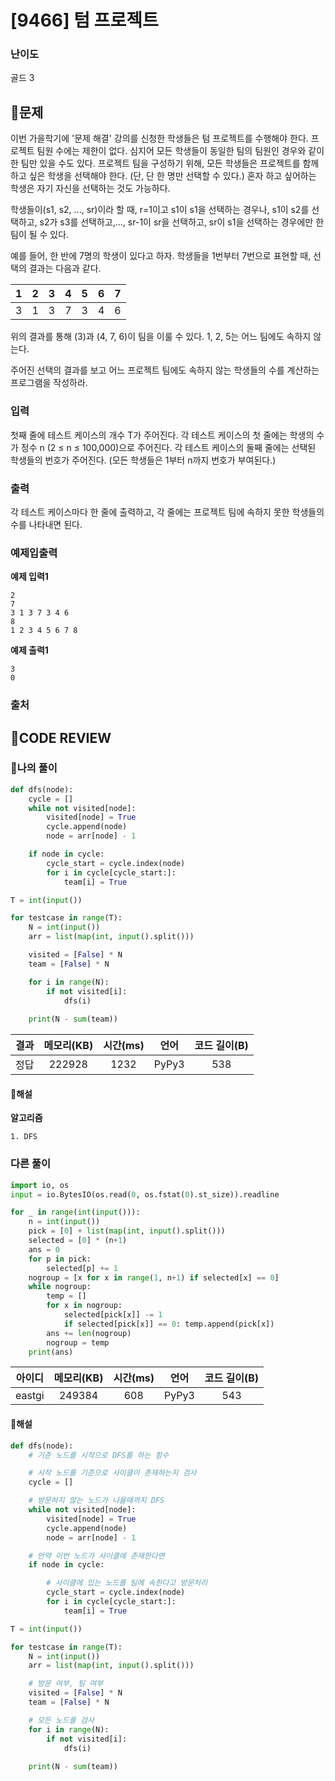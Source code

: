 # [9466] 텀 프로젝트

### **난이도**
골드 3
## **📝문제**
이번 가을학기에 '문제 해결' 강의를 신청한 학생들은 텀 프로젝트를 수행해야 한다. 프로젝트 팀원 수에는 제한이 없다. 심지어 모든 학생들이 동일한 팀의 팀원인 경우와 같이 한 팀만 있을 수도 있다. 프로젝트 팀을 구성하기 위해, 모든 학생들은 프로젝트를 함께하고 싶은 학생을 선택해야 한다. (단, 단 한 명만 선택할 수 있다.) 혼자 하고 싶어하는 학생은 자기 자신을 선택하는 것도 가능하다.

학생들이(s1, s2, ..., sr)이라 할 때, r=1이고 s1이 s1을 선택하는 경우나, s1이 s2를 선택하고, s2가 s3를 선택하고,..., sr-1이 sr을 선택하고, sr이 s1을 선택하는 경우에만 한 팀이 될 수 있다.

예를 들어, 한 반에 7명의 학생이 있다고 하자. 학생들을 1번부터 7번으로 표현할 때, 선택의 결과는 다음과 같다.

1 | 2 | 3 | 4 | 5 | 6 | 7
--|---|---|---|---|---|--
3 | 1 | 3 | 7 | 3 | 4 | 6
위의 결과를 통해 (3)과 (4, 7, 6)이 팀을 이룰 수 있다. 1, 2, 5는 어느 팀에도 속하지 않는다.

주어진 선택의 결과를 보고 어느 프로젝트 팀에도 속하지 않는 학생들의 수를 계산하는 프로그램을 작성하라.
### **입력**
첫째 줄에 테스트 케이스의 개수 T가 주어진다. 각 테스트 케이스의 첫 줄에는 학생의 수가 정수 n (2 ≤ n ≤ 100,000)으로 주어진다. 각 테스트 케이스의 둘째 줄에는 선택된 학생들의 번호가 주어진다. (모든 학생들은 1부터 n까지 번호가 부여된다.)
### **출력**
각 테스트 케이스마다 한 줄에 출력하고, 각 줄에는 프로젝트 팀에 속하지 못한 학생들의 수를 나타내면 된다.
### **예제입출력**

**예제 입력1**

```
2
7
3 1 3 7 3 4 6
8
1 2 3 4 5 6 7 8
```

**예제 출력1**

```
3
0
```

### **출처**

## **🧐CODE REVIEW**

### **🧾나의 풀이**

```python
def dfs(node):
    cycle = []
    while not visited[node]:
        visited[node] = True
        cycle.append(node)
        node = arr[node] - 1

    if node in cycle:
        cycle_start = cycle.index(node)
        for i in cycle[cycle_start:]:
            team[i] = True

T = int(input())

for testcase in range(T):
    N = int(input())
    arr = list(map(int, input().split()))

    visited = [False] * N
    team = [False] * N

    for i in range(N):
        if not visited[i]:
            dfs(i)
    
    print(N - sum(team))
```

결과	| 메모리(KB) |	시간(ms) |	언어 |	코드 길이(B)
:----:|:-----:|:-----:|:-----:|:--------:
정답|222928|1232|PyPy3|538
#### **📝해설**

**알고리즘**
```
1. DFS
```

### **다른 풀이**

```python
import io, os
input = io.BytesIO(os.read(0, os.fstat(0).st_size)).readline

for _ in range(int(input())):
    n = int(input())
    pick = [0] + list(map(int, input().split()))
    selected = [0] * (n+1)
    ans = 0
    for p in pick:
        selected[p] += 1
    nogroup = [x for x in range(1, n+1) if selected[x] == 0]
    while nogroup:
        temp = []
        for x in nogroup:
            selected[pick[x]] -= 1
            if selected[pick[x]] == 0: temp.append(pick[x])
        ans += len(nogroup)
        nogroup = temp
    print(ans)
```

아이디 | 메모리(KB) |	시간(ms) |	언어 |	코드 길이(B) 
:-----:|:-----:|:-----:|:----:|:--------:
eastgi|249384|608|PyPy3|543
#### **📝해설**

```python
def dfs(node):
    # 기준 노드를 시작으로 DFS를 하는 함수

    # 시작 노드를 기준으로 사이클이 존재하는지 검사
    cycle = []

    # 방문하지 않는 노드가 나올때까지 DFS
    while not visited[node]:
        visited[node] = True
        cycle.append(node)
        node = arr[node] - 1

    # 만약 이번 노드가 사이클에 존재한다면
    if node in cycle:

        # 사이클에 있는 노드를 팀에 속한다고 방문처리
        cycle_start = cycle.index(node)
        for i in cycle[cycle_start:]:
            team[i] = True

T = int(input())

for testcase in range(T):
    N = int(input())
    arr = list(map(int, input().split()))

    # 방문 여부, 팀 여부
    visited = [False] * N
    team = [False] * N

    # 모든 노드를 검사
    for i in range(N):
        if not visited[i]:
            dfs(i)
    
    print(N - sum(team))
```